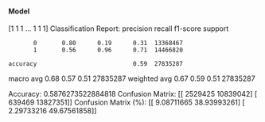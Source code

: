 #### Model
[1 1 1 ... 1 1 1]
Classification Report:
              precision    recall  f1-score   support

           0       0.80      0.19      0.31  13368467
           1       0.56      0.96      0.71  14466820

    accuracy                           0.59  27835287
   macro avg       0.68      0.57      0.51  27835287
weighted avg       0.67      0.59      0.51  27835287

Accuracy: 0.5876273522884818
Confusion Matrix:
[[ 2529425 10839042]
 [  639469 13827351]]
Confusion Matrix (%):
[[ 9.08711665 38.93993261]
 [ 2.29733216 49.67561858]]
